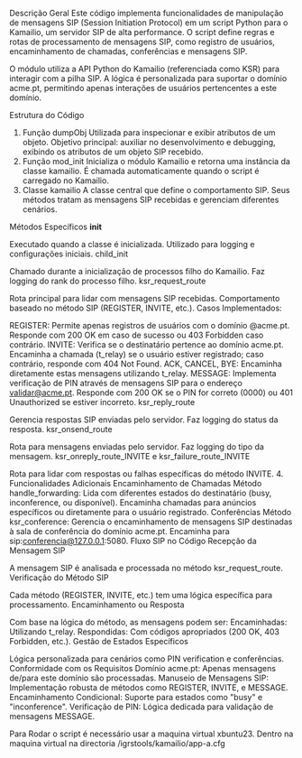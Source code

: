 Descrição Geral
Este código implementa funcionalidades de manipulação de mensagens SIP (Session Initiation Protocol) em um script Python para o Kamailio, um servidor SIP de alta performance. O script define regras e rotas de processamento de mensagens SIP, como registro de usuários, encaminhamento de chamadas, conferências e mensagens SIP.

O módulo utiliza a API Python do Kamailio (referenciada como KSR) para interagir com a pilha SIP. A lógica é personalizada para suportar o domínio acme.pt, permitindo apenas interações de usuários pertencentes a este domínio.

Estrutura do Código
1. Função dumpObj
Utilizada para inspecionar e exibir atributos de um objeto.
Objetivo principal: auxiliar no desenvolvimento e debugging, exibindo os atributos de um objeto SIP recebido.
2. Função mod_init
Inicializa o módulo Kamailio e retorna uma instância da classe kamailio.
É chamada automaticamente quando o script é carregado no Kamailio.
3. Classe kamailio
A classe central que define o comportamento SIP. Seus métodos tratam as mensagens SIP recebidas e gerenciam diferentes cenários.

Métodos Específicos
__init__

Executado quando a classe é inicializada.
Utilizado para logging e configurações iniciais.
child_init

Chamado durante a inicialização de processos filho do Kamailio.
Faz logging do rank do processo filho.
ksr_request_route

Rota principal para lidar com mensagens SIP recebidas.
Comportamento baseado no método SIP (REGISTER, INVITE, etc.).
Casos Implementados:

REGISTER:
Permite apenas registros de usuários com o domínio @acme.pt.
Responde com 200 OK em caso de sucesso ou 403 Forbidden caso contrário.
INVITE:
Verifica se o destinatário pertence ao domínio acme.pt.
Encaminha a chamada (t_relay) se o usuário estiver registrado; caso contrário, responde com 404 Not Found.
ACK, CANCEL, BYE:
Encaminha diretamente estas mensagens utilizando t_relay.
MESSAGE:
Implementa verificação de PIN através de mensagens SIP para o endereço validar@acme.pt.
Responde com 200 OK se o PIN for correto (0000) ou 401 Unauthorized se estiver incorreto.
ksr_reply_route

Gerencia respostas SIP enviadas pelo servidor.
Faz logging do status da resposta.
ksr_onsend_route

Rota para mensagens enviadas pelo servidor.
Faz logging do tipo da mensagem.
ksr_onreply_route_INVITE e ksr_failure_route_INVITE

Rota para lidar com respostas ou falhas específicas do método INVITE.
4. Funcionalidades Adicionais
Encaminhamento de Chamadas
Método handle_forwarding:
Lida com diferentes estados do destinatário (busy, inconference, ou disponível).
Encaminha chamadas para anúncios específicos ou diretamente para o usuário registrado.
Conferências
Método ksr_conference:
Gerencia o encaminhamento de mensagens SIP destinadas à sala de conferência do domínio acme.pt.
Encaminha para sip:conferencia@127.0.0.1:5080.
Fluxo SIP no Código
Recepção da Mensagem SIP

A mensagem SIP é analisada e processada no método ksr_request_route.
Verificação do Método SIP

Cada método (REGISTER, INVITE, etc.) tem uma lógica específica para processamento.
Encaminhamento ou Resposta

Com base na lógica do método, as mensagens podem ser:
Encaminhadas: Utilizando t_relay.
Respondidas: Com códigos apropriados (200 OK, 403 Forbidden, etc.).
Gestão de Estados Específicos

Lógica personalizada para cenários como PIN verification e conferências.
Conformidade com os Requisitos
Domínio acme.pt: Apenas mensagens de/para este domínio são processadas.
Manuseio de Mensagens SIP: Implementação robusta de métodos como REGISTER, INVITE, e MESSAGE.
Encaminhamento Condicional: Suporte para estados como "busy" e "inconference".
Verificação de PIN: Lógica dedicada para validação de mensagens MESSAGE.

Para Rodar o script é necessário usar a maquina virtual xbuntu23. Dentro na maquina virtual na directoria /igrstools/kamailio/app-a.cfg 
